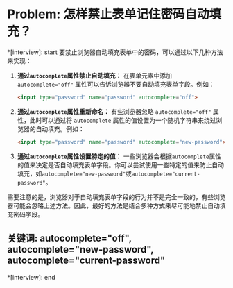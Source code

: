# Problem: 怎样禁止表单记住密码自动填充？

*[interview]: start
要禁止浏览器自动填充表单中的密码，可以通过以下几种方法来实现：

1. **通过`autocomplete`属性禁止自动填充：** 在表单元素中添加 `autocomplete="off"` 属性可以告诉浏览器不要自动填充表单字段。例如：
   ```html
   <input type="password" name="password" autocomplete="off">
   ```

2. **通过`autocomplete`属性重新命名：** 有些浏览器忽略 `autocomplete="off"` 属性，此时可以通过将 `autocomplete` 属性的值设置为一个随机字符串来绕过浏览器的自动填充。例如：
   ```html
   <input type="password" name="password" autocomplete="new-password">
   ```

3. **通过`autocomplete`属性设置特定的值：** 一些浏览器会根据`autocomplete`属性的值来决定是否自动填充表单字段。你可以尝试使用一些特定的值来防止自动填充，如`autocomplete="new-password"`或`autocomplete="current-password"`。

需要注意的是，浏览器对于自动填充表单字段的行为并不是完全一致的，有些浏览器可能会忽略上述方法。因此，最好的方法是结合多种方式来尽可能地禁止自动填充密码字段。

## 关键词: autocomplete="off", autocomplete="new-password", autocomplete="current-password"
*[interview]: end
